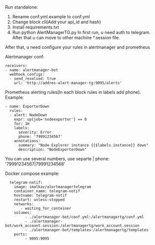 Run standalone:
1. Rename conf.yml.example to conf.yml
2. Change block cli(Add your api_id and hash)
3. Install requirements.txt
4. Run python AlertManagerTG.py 
In first run, u need auth to telegram. After that u can move to other machine *.session file.

After that, u need configure your rules in alertmanager and prometheus

Alertmanager conf:
```
receivers:
- name: alertmanager-bot
  webhook_configs:
  - send_resolved: true
    url: 'http://addres-alert-manager-tg:9095/alerts'
```

Prometheus alerting rules(In each block rules in labels add phone). Example:
```
- name: ExporterDown
  rules:
  - alert: NodeDown
    expr: up{job='nodeexporter'} == 0
    for: 1m
    labels:
      severity: Error
      phone: '79991234567'
    annotations:
      summary: "Node Explorer instance {{$labels.instance}} down"
      description: "NodeExporterDown"
```

You can use several numbers, use separte |
phone: '79991234567|79991234568'


Docker compose example:
```
  telegram-notif:
    image: imalkav/alertmanagertelegram
    container_name: telegram-notif
    hostname: telegram-notif
    restart: unless-stopped
    networks:
       - waiting_for_conteiner 
    volumes:
         - ./alertmanager-bot/conf.yml:/alertmanagertg/conf.yml
         - ./alertmanager-bot/work_account.session:/alertmanagertg/work_account.session
         - ./alertmanager-bot/templates:/alertmanagertg/templates
    ports:
         - 9095:9095
```
